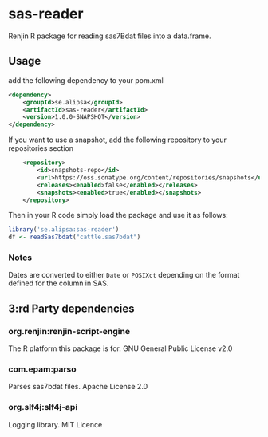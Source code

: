 # sas-reader
Renjin R package for reading sas7Bdat files into a data.frame.

## Usage
add the following dependency to your pom.xml 
```xml
<dependency>
    <groupId>se.alipsa</groupId>
    <artifactId>sas-reader</artifactId>
    <version>1.0.0-SNAPSHOT</version>
</dependency>
```

If you want to use a snapshot, add the following repository to your repositories section
```xml
    <repository>
        <id>snapshots-repo</id>
        <url>https://oss.sonatype.org/content/repositories/snapshots</url>
        <releases><enabled>false</enabled></releases>
        <snapshots><enabled>true</enabled></snapshots>
    </repository>
```

Then in your R code simply load the package and use it as follows:
```r
library('se.alipsa:sas-reader')
df <- readSas7bdat("cattle.sas7bdat")
```

### Notes
Dates are converted to either `Date` or `POSIXct` depending on the format defined for the column in SAS.

## 3:rd Party dependencies

### org.renjin:renjin-script-engine
The R platform this package is for. GNU General Public License v2.0

### com.epam:parso
Parses sas7bdat files. Apache License 2.0

### org.slf4j:slf4j-api
Logging library. MIT Licence



